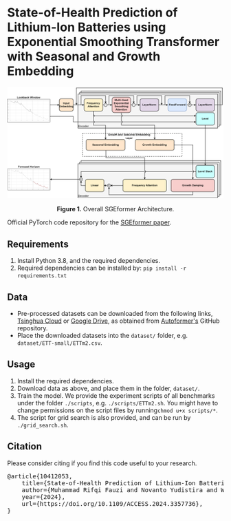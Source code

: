 # State-of-Health Prediction of Lithium-Ion Batteries using Exponential Smoothing Transformer with Seasonal and Growth Embedding

<p align="center">
<img src="./pics/SGEFormer Architecture.png" width = "700" alt="" align=center />
<br><br>
<b>Figure 1.</b> Overall SGEformer Architecture.
</p>

Official PyTorch code repository for the [SGEformer paper](https://doi.org/10.1109/ACCESS.2024.3357736).

## Requirements

1. Install Python 3.8, and the required dependencies.
2. Required dependencies can be installed by: ```pip install -r requirements.txt```

## Data

* Pre-processed datasets can be downloaded from the following
  links, [Tsinghua Cloud](https://cloud.tsinghua.edu.cn/d/e1ccfff39ad541908bae/)
  or [Google Drive](https://drive.google.com/drive/folders/1ZOYpTUa82_jCcxIdTmyr0LXQfvaM9vIy?usp=sharing), as obtained
  from [Autoformer's](https://github.com/thuml/Autoformer) GitHub repository.
* Place the downloaded datasets into the `dataset/` folder, e.g. `dataset/ETT-small/ETTm2.csv`.

## Usage

1. Install the required dependencies.
2. Download data as above, and place them in the folder, `dataset/`.
3. Train the model. We provide the experiment scripts of all benchmarks under the folder `./scripts`,
   e.g. `./scripts/ETTm2.sh`. You might have to change permissions on the script files by running`chmod u+x scripts/*`.
4. The script for grid search is also provided, and can be run by `./grid_search.sh`.

## Citation
Please consider citing if you find this code useful to your research.
<pre>@article{10412053,
    title={State-of-Health Prediction of Lithium-Ion Batteries Using Exponential Smoothing Transformer With Seasonal and Growth Embedding},
    author={Muhammad Rifqi Fauzi and Novanto Yudistira and Wayan Firdaus Mahmudy},
    year={2024},
    url={https://doi.org/10.1109/ACCESS.2024.3357736},
}</pre>
